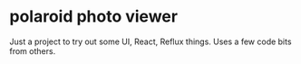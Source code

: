 polaroid photo viewer
===============

Just a project to try out some UI, React, Reflux things. Uses a few code bits from others.
